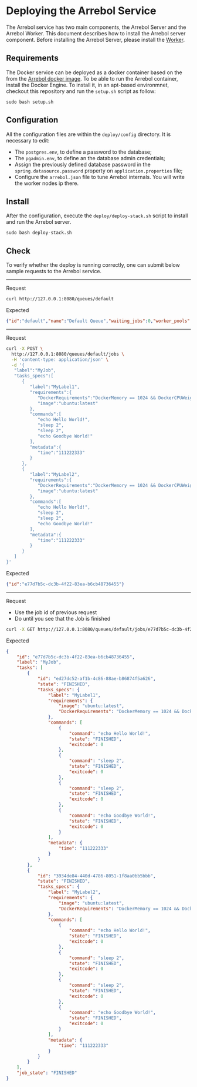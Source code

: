 # Deploying the Arrebol Service

The Arrebol service has two main components, the Arrebol Server and the Arrebol Worker. This document describes how to install the Arrebol server component. Before installing the Arrebol Server, please install the [Worker](../worker/deploy).

## Requirements

The Docker service can be deployed as a docker container based on the from the [Arrebol docker image](https://hub.docker.com/repository/docker/ufcglsd/arrebol). To be able to run the Arrebol container, install the Docker Engine. To install it, in an apt-based environmnet, checkout this repository and run the `setup.sh` script as follow:

  ```
  sudo bash setup.sh
  ```

## Configuration

All the configuration files are within the `deploy/config` directory. It is necessary to edit:

* The `postgres.env`, to define a password to the database;
* The `pgadmin.env`, to define an the database admin credentials;
* Assign the previously defined database password in the `spring.datasource.password` property on `application.properties` file;
* Configure the `arrebol.json` file to tune Arrebol internals. You will write the worker nodes ip there.

## Install

After the configuration, execute the `deploy/deploy-stack.sh` script to install and run the Arrebol server.

  ```
  sudo bash deploy-stack.sh
  ```

## Check 

To verify whether the deploy is running correctly, one can submit below sample requests to the Arrebol service.

---
Request
```bash
curl http://127.0.0.1:8080/queues/default
```

Expected
```json
{"id":"default","name":"Default Queue","waiting_jobs":0,"worker_pools":1,"pools_size":5}
```
---
Request
```bash
curl -X POST \
  http://127.0.0.1:8080/queues/default/jobs \
  -H 'content-type: application/json' \
  -d '{
   "label":"MyJob",
   "tasks_specs":[
      {
         "label":"MyLabel1",
         "requirements":{
            "DockerRequirements":"DockerMemory == 1024 && DockerCPUWeight == 1024",
            "image":"ubuntu:latest"
         },
         "commands":[
            "echo Hello World!",
            "sleep 2",
            "sleep 2",
            "echo Goodbye World!"
         ],
         "metadata":{
            "time":"111222333"
         }
      },
      {
         "label":"MyLabel2",
         "requirements":{
            "DockerRequirements":"DockerMemory == 1024 && DockerCPUWeight == 1024",
            "image":"ubuntu:latest"
         },
         "commands":[
            "echo Hello World!",
            "sleep 2",
            "sleep 2",
            "echo Goodbye World!"
         ],
         "metadata":{
            "time":"111222333"
         }
      }
   ]
}'
```

Expected
```json
{"id":"e77d7b5c-dc3b-4f22-83ea-b6cb48736455"}
```

---
Request 
* Use the job id of previous request
* Do until you see that the Job is finished

```bash
curl -X GET http://127.0.0.1:8080/queues/default/jobs/e77d7b5c-dc3b-4f22-83ea-b6cb48736455
```

Expected
```json
{
    "id": "e77d7b5c-dc3b-4f22-83ea-b6cb48736455",
    "label": "MyJob",
    "tasks": [
        {
            "id": "ed27dc52-af1b-4c86-88ae-b86874f5a626",
            "state": "FINISHED",
            "tasks_specs": {
                "label": "MyLabel1",
                "requirements": {
                    "image": "ubuntu:latest",
                    "DockerRequirements": "DockerMemory == 1024 && DockerCPUWeight == 1024"
                },
                "commands": [
                    {
                        "command": "echo Hello World!",
                        "state": "FINISHED",
                        "exitcode": 0
                    },
                    {
                        "command": "sleep 2",
                        "state": "FINISHED",
                        "exitcode": 0
                    },
                    {
                        "command": "sleep 2",
                        "state": "FINISHED",
                        "exitcode": 0
                    },
                    {
                        "command": "echo Goodbye World!",
                        "state": "FINISHED",
                        "exitcode": 0
                    }
                ],
                "metadata": {
                    "time": "111222333"
                }
            }
        },
        {
            "id": "3934de84-440d-4786-8051-1f8aa0bb5bbb",
            "state": "FINISHED",
            "tasks_specs": {
                "label": "MyLabel2",
                "requirements": {
                    "image": "ubuntu:latest",
                    "DockerRequirements": "DockerMemory == 1024 && DockerCPUWeight == 1024"
                },
                "commands": [
                    {
                        "command": "echo Hello World!",
                        "state": "FINISHED",
                        "exitcode": 0
                    },
                    {
                        "command": "sleep 2",
                        "state": "FINISHED",
                        "exitcode": 0
                    },
                    {
                        "command": "sleep 2",
                        "state": "FINISHED",
                        "exitcode": 0
                    },
                    {
                        "command": "echo Goodbye World!",
                        "state": "FINISHED",
                        "exitcode": 0
                    }
                ],
                "metadata": {
                    "time": "111222333"
                }
            }
        }
    ],
    "job_state": "FINISHED"
}
```
